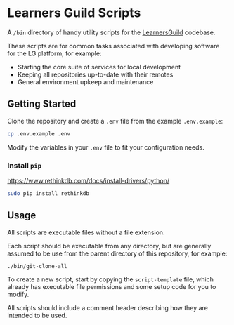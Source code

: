 # Learners Guild Scripts

A `/bin` directory of handy utility scripts for the [LearnersGuild](https://github.com/LearnersGuild/) codebase.

These scripts are for common tasks associated with developing software for the LG platform, for example:

- Starting the core suite of services for local development
- Keeping all repositories up-to-date with their remotes
- General environment upkeep and maintenance

## Getting Started

Clone the repository and create a `.env` file from the example `.env.example`:

```sh
cp .env.example .env
```

Modify the variables in your `.env` file to fit your configuration needs.

### Install `pip`

https://www.rethinkdb.com/docs/install-drivers/python/

```sh
sudo pip install rethinkdb
```

## Usage

All scripts are executable files without a file extension.

Each script should be executable from any directory, but are generally assumed to be use from the parent directory of this repository, for example:

```sh
./bin/git-clone-all
```

To create a new script, start by copying the `script-template` file, which already has executable file permissions and some setup code for you to modify.

All scripts should include a comment header describing how they are intended to be used.
